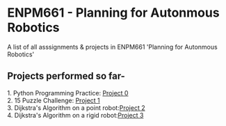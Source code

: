 # ENPM661 - Planning for Autonmous Robotics
A list of all asssignments &amp; projects in ENPM661 'Planning for Autonmous Robotics'

  <h2>Projects performed so far- </h2>
    1. Python Programming Practice: <a href="https://github.com/SamPusegaonkar/ENPM661/tree/main/Project0">Project 0</a></br>
    2. 15 Puzzle Challenge: <a href="https://github.com/SamPusegaonkar/ENPM661/tree/main/Project1">Project 1</a> </br>
    3. Dijkstra's Algorithm on a point robot:<a href="https://github.com/SamPusegaonkar/ENPM661/tree/main/Project2">Project 2</a> </br>
    4. Dijkstra's Algorithm on a rigid robot:<a href="https://github.com/SamPusegaonkar/ENPM661/tree/main/Project3">Project 3</a> </br>
